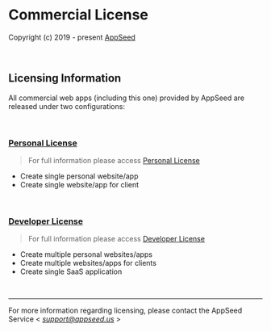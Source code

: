 # Commercial License

Copyright (c) 2019 - present [AppSeed](http://appseed.us/)

<br />

## Licensing Information

All commercial web apps (including this one) provided by AppSeed are released under two configurations:

<br />

### [Personal License](https://github.com/app-generator/license-personal)

> For full information please access [Personal License](https://github.com/app-generator/license-personal)

- Create single personal website/app
- Create single website/app for client

<br />

### [Developer License](https://github.com/app-generator/license-developer)

> For full information please access [Developer License](https://github.com/app-generator/license-developer)

- Create multiple personal websites/apps
- Create multiple websites/apps for clients
- Create single SaaS application

<br />

---
For more information regarding licensing, please contact the AppSeed Service < *support@appseed.us* >
